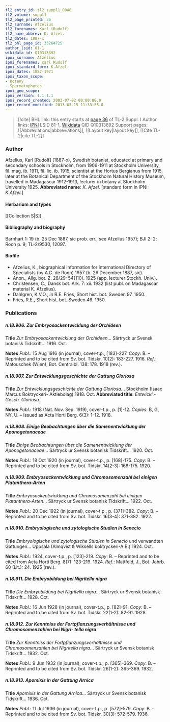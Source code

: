 ```yaml
---
tl2_entry_id: tl2_suppl1_0048
tl2_volume: suppl1
tl2_page_printed: 36
tl2_surname: Afzelius
tl2_forenames: Karl (Rudolf)
tl2_name_abbrev: K. Afzel.
tl2_dates: 1887-x
tl2_bhl_page_id: 33264725
author_lsid: 81-1
wikidata_id: Q10313892
ipni_surname: Afzelius
ipni_forenames: Karl Rudolf
ipni_standard_form: K.Afzel.
ipni_dates: 1887-1971
ipni_taxon_scope: 
- Botany
- Spermatophytes
ipni_geo_scope: 
ipni_version: 1.1.1.1
ipni_record_created: 2003-07-02 00:00:00.0
ipni_record_modified: 2013-05-15 11:33:53.0
---
```


> [!cite] BHL link: this entry starts at [page 36](https://www.biodiversitylibrary.org/page/33264725) of TL-2 Suppl. I
> Author links: [IPNI](https://www.ipni.org/a/81-1) LSID 81-1, [Wikidata](https://www.wikidata.org/wiki/Q10313892) QID Q10313892
> Support pages: [[Abbreviations|abbreviations]], [[Layout key|layout key]], [[Cite TL-2|cite TL-2]]

### Author

Afzelius, Karl \[Rudolf\] (1887-x), Swedish botanist, educated at primary and secondary schools in Stockholm, from 1906-1911 at Stockholm University, fil. mag. ib. 1911, fil. lic. ib. 1915, scientist at the Hortus Bergianus from 1915, later at the Botanical Department of the Stockholm Natural History Museum, travelled in Madagascar 1912-1913, lecturer in botany at Stockholm University 1925. 
**Abbreviated name**: *K. Afzel.* \[standard form in IPNI: *K.Afzel.*\]

#### Herbarium and types

[[Collection S|S]].

#### Bibliography and biography

Barnhart 1: 19 (b. 25 Dec 1887, sic prob. err., see Afzelius 1957); BJI 2: 2; Roon p. 9; TL-2/9530, 12097.

#### Biofile

- Afzelius, K., biographical information for International Directory of Specialists (by A.C. de Roon) 1957 (b. 26 December 1887, sic).
- Anon., Allg. bot. Z. 28/29: 54(110). 1925 (app. lecturer Stockh. Univ.).
- Christensen, C., Dansk bot. Ark. 7: xii. 1932 (list publ. on Madagascar material K. Afzelius).
- Dahlgren, K.V.O., *in* R.E. Fries, Short hist. bot. Sweden 97. 1950.
- Fries, R.E., Short hist. bot. Sweden 46. 1950.

### Publications

##### n.18.906. Zur Embryosackentwicklung der Orchideen

**Title**
*Zur Embryosackentwicklung der Orchideen*... Särtryck ur Svensk botanisk Tidskrift... 1916. Oct.

**Notes**
*Publ*.: 15 Aug 1916 (in journal), cover-t.p., \[183\]-227. *Copy*: B. – Reprinted and to be cited from Sv. bot. Tidskr. 10(2): 183-227. 1916.
*Ref*.: Matouschek (Wien), Bot. Centralbl. 138: 178. 1918 (rev.).

##### n.18.907. Zur Entwicklungsgeschichte der Gattung Gloriosa

**Title**
*Zur Entwicklungsgeschichte der Gattung Gloriosa*... Stockholm (Isaac Marcus Boktryckeri- Aktiebolag) 1918. Oct.
**Abbreviated title**: *Entwickl.-Gesch. Gloriosa*.

**Notes**
*Publ*.: 1918 (Nat. Nov. Sep. 1919), cover-t.p., p. \[1\]-12. *Copies*: B, G, NY, U. – Issued as Acta Horti Berg. 6(3): 1-12. 1918.

##### n.18.908. Einige Beobachtungen über die Samenentwicklung der Aponogetonaceae

**Title**
*Einige Beobachtungen über die Samenentwicklung der Aponogetonaceae*... Särtryck ur Svensk botanisk Tidskrift... 1920. Oct.

**Notes**
*Publ*.: 18 Oct 1920 (in journal), cover-t.p., p. \[168\]-175. *Copy*: B. – Reprinted and to be cited from Sv. bot. Tidskr. 14(2-3): 168-175. 1920.

##### n.18.909. Embryosackentwicklung und Chromosomenzahl bei einigen Platanthera-Arten

**Title**
*Embryosackentwicklung und Chromosomenzahl bei einigen Platanthera-Arten*... Särtryck ur Svensk botanisk Tidskrift... 1922. Oct.

**Notes**
*Publ*.: 20 Dec 1922 (in journal), cover-t.p., p. \[371\]-382. *Copy*: B. – Reprinted and to be cited from Sv. bot. Tidskr. 16(3-4): 371-382. 1922.

##### n.18.910. Embryologische und zytologische Studien in Senecio

**Title**
*Embryologische und zytologische Studien in Senecio* und verwandten Gattungen... Uppsala (Almqvist & Wiksells boktryckeri-A.B.) 1924. Oct.

**Notes**
*Publ*.: 1924, cover-t.p., p. \[123\]-219. *Copy*: B. – Reprinted and to be cited from Acta Horti Berg. 8(7): 123-219. 1924.
*Ref*.: Mattfeld, J., Bot. Jahrb. 60 (Lit.): 24. 1925 (rev.).

##### n.18.911. Die Embryobildung bei Nigritella nigra

**Title**
*Die Embryobildung bei Nigritella nigra*... Särtryck ur Svensk botanisk Tidskrift... 1928. Oct.

**Notes**
*Publ*.: 16 Jun 1928 (in journal), cover-t.p., p. \[82\]-91. *Copy*: B. – Reprinted and to be cited from Sv. bot. Tidskr. 22(1-2): 82-91. 1928.

##### n.18.912. Zur Kenntniss der Fortpflanzungsverhältnisse und Chromosomenzahlen bei Nigri- tella nigra

**Title**
*Zur Kenntniss der Fortpflanzungsverhältnisse und Chromosomenzahlen bei Nigritella nigra*... Särtryck ur Svensk botanisk Tidskrift... 1932. Oct.

**Notes**
*Publ*.: 9 Jun 1932 (in journal), cover-t.p., p. \[365\]-369. *Copy*: B. – Reprinted and to be cited from Sv. bot. Tidskr. 26(1-2): 365-369. 1932.

##### n.18.913. Apomixis in der Gattung Arnica

**Title**
*Apomixis in der Gattung Arnica*... Särtryck ur Svensk botanisk Tidskrift... 1936. Oct.

**Notes**
*Publ*.: 11 Jul 1936 (in journal), cover-t.p., p. \[572\]-579. *Copy*: B. – Reprinted and to be cited from Sv. bot. Tidskr. 30(3): 572-579. 1936.

